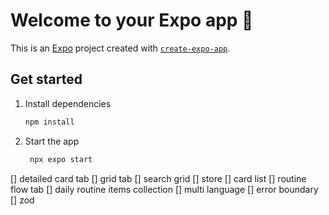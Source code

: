 # Welcome to your Expo app 👋

This is an [Expo](https://expo.dev) project created with [`create-expo-app`](https://www.npmjs.com/package/create-expo-app).

## Get started

1. Install dependencies

   ```bash
   npm install
   ```

2. Start the app

   ```bash
    npx expo start
   ```

[] detailed card tab
[] grid tab
[] search grid
[] store
[] card list
[] routine flow tab
[] daily routine items collection
[] multi language
[] error boundary
[] zod